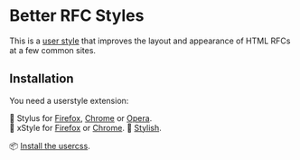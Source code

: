 # Better RFC Styles

This is a [user style](https://github.com/openstyles/stylus/wiki/Usercss) that
improves the layout and appearance of HTML RFCs at a few common sites.

## Installation

You need a userstyle extension:

🎨 Stylus for [Firefox](https://addons.mozilla.org/en-US/firefox/addon/styl-us/), [Chrome](https://chrome.google.com/webstore/detail/stylus/clngdbkpkpeebahjckkjfobafhncgmne) or [Opera](https://addons.opera.com/en-gb/extensions/details/stylus/).<br>
🎨 xStyle for [Firefox](https://addons.mozilla.org/firefox/addon/xstyle/) or [Chrome](https://chrome.google.com/webstore/detail/xstyle/hncgkmhphmncjohllpoleelnibpmccpj).
🎨 [Stylish](https://userstyles.org).

📦 [Install the usercss](https://martinthomson.github.io/rfc-css/rfc.user.css).
